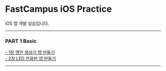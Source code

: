 # FastCampus iOS Practice
iOS 앱 개발 실습입니다.<br>
***
### PART 1 Basic<br>
[- 1장 명언 생성기 앱 만들기]()<br> 
[- 2장 LED 전광판 앱 만들기]()<br>
***
